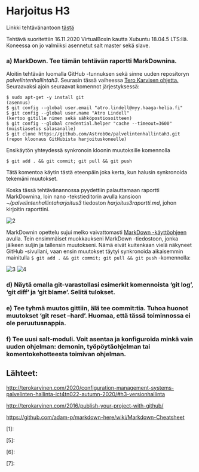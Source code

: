 # Harjoitus H3

Linkki tehtävänantoon [tästä](http://terokarvinen.com/2020/configuration-management-systems-palvelinten-hallinta-ict4tn022-autumn-2020/#h3-versionhallinta)

Tehtävä suoritettiin 16.11.2020 VirtualBoxin kautta Xubuntu 18.04.5 LTS:llä. Koneessa on jo valmiiksi asennetut salt master sekä slave.

### a) MarkDown. Tee tämän tehtävän raportti MarkDownina.

Aloitin tehtävän luomalla GitHub -tunnuksen sekä sinne uuden repositoryn *palvelintenhallintah3*. Seurasin tässä vaiheessa [Tero Karvisen ohjetta.](http://terokarvinen.com/2016/publish-your-project-with-github/)
Seuraavaksi ajoin seuraavat komennot järjestyksessä:

```$ sudo apt-get update
$ sudo apt-get -y install git
(asennus)
$ git config --global user.email "atro.lindell@myy.haaga-helia.fi"
$ git config --global user.name "Atro Lindell"
(kertoo gitille nimen sekä sähköpostiosoitteen)
$ git config --global credential.helper "cache --timeout=3600"
(muistiasetus salasanalle)
$ git clone https://github.com/Astrob0e/palvelintenhallintah3.git
(repon kloonaus GitHubista harjoituskoneelle)
```

Ensikäytön yhteydessä synkronoin kloonin muutoksille komennolla

  `$ git add . && git commit; git pull && git push`

Tätä komentoa käytin tästä eteenpäin joka kerta, kun halusin synkronoida tekemäni muutokset.
 
Koska tässä tehtävänannossa pyydettiin palauttamaan raportti MarkDownina, loin nano -tekstieditorin avulla  kansioon *~/palvelintenhallintaharjoitus3* tiedoston *harjoitus3raportti.md*, johon kirjoitin raporttini.

![2]

MarkDownin opettelu sujui melko vaivattomasti [MarkDown -käyttöohjeen](https://github.com/adam-p/markdown-here/wiki/Markdown-Cheatsheet)
 avulla. Tein ensimmäiset muokkaukseni MarkDown -tiedostoon, jonka jälkeen suljin ja tallensin muutokseni. Nämä eivät kuitenkaan vielä näkyneet GitHub -sivullani, vaan ensin muutokset täytyi synkronoida aikaisemmin mainitulla `$ git add . && git commit; git pull && git push` -komennolla:

![3]  ![4]

### d) Näytä omalla git-varastollasi esimerkit komennoista ‘git log’, ‘git diff’ ja ‘git blame’. Selitä tulokset.

### e) Tee tyhmä muutos gittiin, älä tee commit:tia. Tuhoa huonot muutokset ‘git reset –hard’. Huomaa, että tässä toiminnossa ei ole peruutusnappia.

### f) Tee uusi salt-moduli. Voit asentaa ja konfiguroida minkä vain uuden ohjelman: demonin, työpöytäohjelman tai komentokehotteesta toimivan ohjelman.

## Lähteet:

http://terokarvinen.com/2020/configuration-management-systems-palvelinten-hallinta-ict4tn022-autumn-2020/#h3-versionhallinta

http://terokarvinen.com/2016/publish-your-project-with-github/

https://github.com/adam-p/markdown-here/wiki/Markdown-Cheatsheet

[1]:

[2]: https://i.gyazo.com/5a600f49d4f61629cbce1c1910b6eb3e.png "2"

[3]: https://i.gyazo.com/568b7c8a41b980f2f475c353ecb35470.png "3"

[4]: https://i.gyazo.com/82086cc3840e804dc0bc5e39207c8f8f.png "4"

[5]:

[6]:

[7]:


